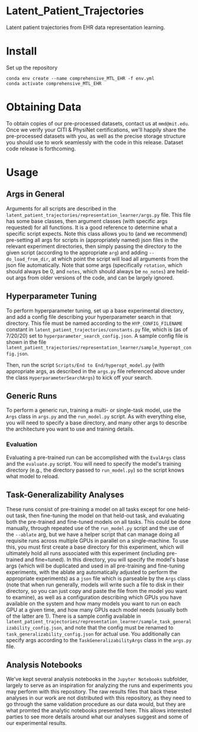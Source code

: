 # Latent_Patient_Trajectories
Latent patient trajectories from EHR data representation learning.
# Install

Set up the repository
```
conda env create --name comprehensive_MTL_EHR -f env.yml
conda activate comprehensive_MTL_EHR
```

# Obtaining Data
To obtain copies of our pre-processed datasets, contact us at `mmd@mit.edu`. Once we verify your CITI & PhysiNet certifications, we'll happily share the pre-processed datasets with you, as well as the precise storage structure you should use to work seamlessly with the code in this release. Dataset code release is forthcoming.

# Usage
## Args in General
Arguments for all scripts are described in the `latent_patient_trajectories/representation_learner/args.py` file. This file has some base classes, then argument classes (with specific args requested) for all functions. It is a good reference to determine what a specific script expects. Note this class allows you to (and we recommend) pre-setting all args for scripts in (appropriately named) json files in the relevant experiment directories, then simply passing the directory to the given script (according to the appropriate `arg`) and adding `--do_load_from_dir`, at which point the script will load all arguments from the json file automatically. Note that some args (specifically `rotation`, which should always be 0, and `notes`, which should always be `no_notes`) are held-out args from older versions of the code, and can be largely ignored.

## Hyperparameter Tuning
To perform hyperparameter tuning, set up a base experimental directory, and add a config file describing your hyperparameter search in that directory. This file must be named according to the `HYP_CONFIG_FILENAME` constant in `latent_patient_trajectories/constants.py` file, which is (as of 7/20/20) set to `hyperparameter_search_config.json`. A sample config file is shown in the file `latent_patient_trajectories/representation_learner/sample_hyperopt_config.json`. 

Then, run the script `Scripts/End to End/hyperopt_model.py` (with appropriate args, as described in the `args.py` file referenced above under the class `HyperparameterSearchArgs`) to kick off your search. 

## Generic Runs
To perform a generic run, training a multi- or single-task model, use the `Args` class in `args.py` and the `run_model.py` script. As with everything else, you will need to specify a base directory, and many other args to describe the architecture you want to use and training details.

### Evaluation
Evaluating a pre-trained run can be accomplished with the `EvalArgs` class and the `evaluate.py` script. You will need to specify the model's training directory (e.g., the directory passed to `run_model.py`) so the script knows what model to reload.

## Task-Generalizability Analyses
These runs consist of pre-training a model on all tasks except for one held-out task, then fine-tuning the model on that held-out task, and evaluating both the pre-trained and fine-tuned models on all tasks. This could be done manually, through repeated use of the `run_model.py` script and the use of the `--ablate` arg, but we have a helper script that can manage doing all requisite runs across multiple GPUs in parallel on a single-machine. To use this, you must first create a base directory for this experiment, which will ultimately hold all runs associated with this experiment (including pre-trained and fine=tuned). In this directory, you will specify the model's base args (which will be duplicated and used in all pre-training and fine-tuning experiments, with the ablate arg automatically adjusted to perform the appropriate experiments) as a `json` file which is parseable by the `Args` class (note that when run generally, models will write such a file to disk in their directory, so you can just copy and paste the file from the model you want to examine), as well as a configuration describing which GPUs you have available on the system and how many models you want to run on each GPU at a given time, and how many GPUs each model needs (usually both of the latter are 1). There is a sample config available in `latent_patient_trajectories/representation_learner/sample_task_generalizability_config.json`, and note that the config must be renamed to `task_generalizability_config.json` for actual use. You additionally can specify args according to the `TaskGeneralizabilityArgs` class in the `args.py` file.

## Analysis Notebooks
We've kept several analysis notebooks in the `Jupyter Notebooks` subfolder, largely to serve as an inspiration
for analyzing the runs and experiments you may perform with this repository. The raw results files that back
these analyses in our work are not distributed with this repository, as they need to go through the same
validation procedure as our data would, but they are what promted the analytic notebooks presented here. This
allows interested parties to see more details around what our analyses suggest and some of our experimental
results.
